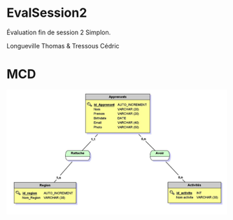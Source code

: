 # EvalSession2
Évaluation fin de session 2 Simplon.

Longueville Thomas & Tressous Cédric

# MCD 

![MCD](MCDevalSession2.jpg)
